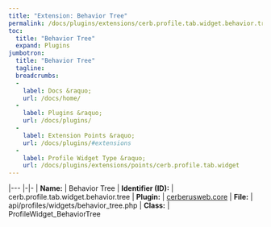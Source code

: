 ```yaml
---
title: "Extension: Behavior Tree"
permalink: /docs/plugins/extensions/cerb.profile.tab.widget.behavior.tree/
toc:
  title: "Behavior Tree"
  expand: Plugins
jumbotron:
  title: "Behavior Tree"
  tagline: 
  breadcrumbs:
  -
    label: Docs &raquo;
    url: /docs/home/
  -
    label: Plugins &raquo;
    url: /docs/plugins/
  -
    label: Extension Points &raquo;
    url: /docs/plugins/#extensions
  -
    label: Profile Widget Type &raquo;
    url: /docs/plugins/extensions/points/cerb.profile.tab.widget
---
```


|---
|-|-
| **Name:** | Behavior Tree
| **Identifier (ID):** | cerb.profile.tab.widget.behavior.tree
| **Plugin:** | [cerberusweb.core](/docs/plugins/cerberusweb.core/)
| **File:** | api/profiles/widgets/behavior_tree.php
| **Class:** | ProfileWidget_BehaviorTree

